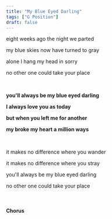 ```yaml
---
title: "My Blue Eyed Darling"
tags: ["G Position"]
draft: false
---
```


eight weeks ago the night we parted

my blue skies now have turned to gray

alone I hang my head in sorry

no other one could take your place

<br>

**you'll always be my blue eyed darling**

**I always love you as today**

**but when you left me for another**

**my broke my heart a million ways**

<br>

it makes no difference where you wander

it makes no difference where you stray

you'll always be my blue eyed darling

no other one could take your place

<br>

#### Chorus